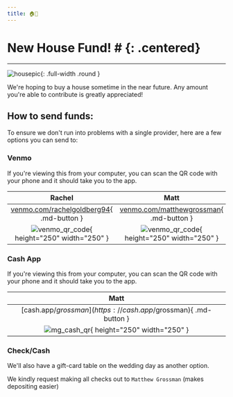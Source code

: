 ```yaml
---
title: 🏠💸
---
```

# New House Fund! # {: .centered}
---

![housepic](/assets/house.jpg){: .full-width .round }

We're hoping to buy a house sometime in the near future.
Any amount you're able to contribute is greatly appreciated!


## How to send funds:
To ensure we don't run into problems with a single provider, here are a few options you can send to:

### Venmo

If you're viewing this from your computer, you can scan the QR code with your phone and it should take you to the app.

Rachel                                                           | Matt
:-:                                                                | :-:
[venmo.com/rachelgoldberg94](https://venmo.com/rachelgoldberg94){ .md-button } | [venmo.com/matthewgrossman](https://venmo.com/matthewgrossman){ .md-button }
![venmo_qr_code](/assets/rachel_qr.png){ height="250" width="250" }          | ![venmo_qr_code](/assets/mg_qr.png){ height="250" width="250" }

### Cash App

If you're viewing this from your computer, you can scan the QR code with your phone and it should take you to the app.

Matt                                                           |
:-:                                                            |
[cash.app/$grossman](https://cash.app/$grossman){ .md-button } |
![mg_cash_qr](/assets/mg_cash.png){ height="250" width="250" } |

### Check/Cash

We'll also have a gift-card table on the wedding day as another option.

We kindly request making all checks out to `Matthew Grossman` (makes depositing easier)
